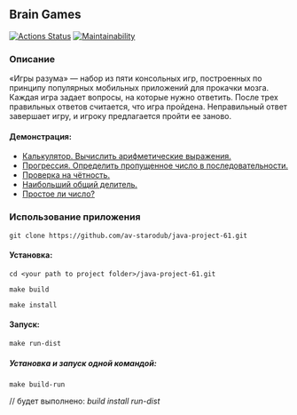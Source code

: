 ## Brain Games

[![Actions Status](https://github.com/av-starodub/java-project-61/workflows/hexlet-check/badge.svg)](https://github.com/av-starodub/java-project-61/actions)
[![Maintainability](https://api.codeclimate.com/v1/badges/ddeb902a1841fd7c062b/maintainability)](https://codeclimate.com/github/av-starodub/java-project-61/maintainability)

### Описание

«Игры разума» — набор из пяти консольных игр, построенных по принципу популярных мобильных приложений для прокачки
мозга. Каждая игра задает вопросы, на которые нужно ответить. После трех правильных ответов считается, что
игра пройдена. Неправильный ответ завершает игру, и игроку предлагается пройти ее заново.

#### Демонстрация:

* [Калькулятор. Вычислить арифметические выражения.](https://asciinema.org/a/DO6KYzZBOKUsqZd72hhwB9McD)
* [Прогрессия. Определить пропущенное число в последовательности.](https://asciinema.org/a/ZOgg8m6p7J06wFBpmfbqWsyvz) 
* [Проверка на чётность.](https://asciinema.org/a/G9AN6HGjLPdi5z4Jqvq4dx2N5)
* [Наибольший общий делитель.](https://asciinema.org/a/uNu8QJMl4hixDPXcIYIr0giun)
* [Простое ли число?](https://asciinema.org/a/0XFM9J3rC253eWY9AsDNvHtAH)

### Использование приложения
    git clone https://github.com/av-starodub/java-project-61.git

#### Установка:
    cd <your path to project folder>/java-project-61.git

    make build

    make install

#### Запуск:

    make run-dist

##### Установка и запуск одной командой: 

    make build-run
// будет выполнено: _build install run-dist_
